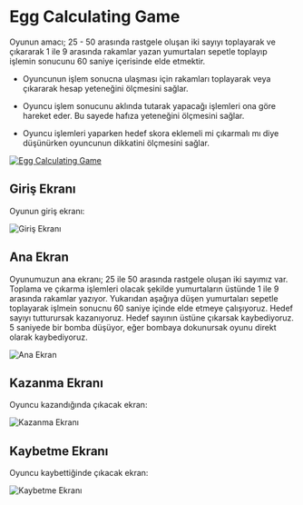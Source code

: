 # Egg Calculating Game

Oyunun amacı; 25 - 50 arasında rastgele oluşan iki sayıyı toplayarak ve çıkararak 1 ile 9 arasında rakamlar yazan yumurtaları sepetle toplayıp işlemin sonucunu 60 saniye içerisinde elde etmektir. 
- Oyuncunun işlem sonucna ulaşması için rakamları toplayarak veya çıkararak hesap yeteneğini ölçmesini sağlar.

- Oyuncu işlem sonucunu aklında tutarak yapacağı işlemleri ona göre hareket eder. Bu sayede hafıza yeteneğini ölçmesini sağlar.

- Oyuncu işlemleri yaparken hedef skora eklemeli mi çıkarmalı mı diye düşünürken oyuncunun dikkatini ölçmesini sağlar.


[![Egg Calculating Game](https://img.youtube.com/vi/9FFuQACoflQ/0.jpg)](https://www.youtube.com/watch?v=9FFuQACoflQ)

## Giriş Ekranı
Oyunun giriş ekranı:

![Giriş Ekranı](https://github.com/turhanomer/egg-calculating-game/assets/119110719/796b1f47-d242-426e-b1eb-d0605b674e35)

## Ana Ekran
Oyunumuzun ana ekranı; 25 ile 50 arasında rastgele oluşan iki sayımız var. Toplama ve çıkarma işlemleri olacak şekilde yumurtaların üstünde 1 ile 9 arasında rakamlar yazıyor. Yukarıdan aşağıya düşen yumurtaları sepetle toplayarak işlmein sonucnu 60 saniye içinde elde etmeye çalışıyoruz. Hedef sayıyı tutturursak kazanıyoruz. Hedef sayının üstüne çıkarsak kaybediyoruz. 5 saniyede bir bomba düşüyor, eğer bombaya dokunursak oyunu direkt olarak kaybediyoruz.

![Ana Ekran](https://github.com/turhanomer/egg-calculating-game/assets/119110719/06736ff2-cc8b-4e14-bf25-757ebe5823bc)

## Kazanma Ekranı
Oyuncu kazandığında çıkacak ekran:

![Kazanma Ekranı](https://github.com/turhanomer/egg-calculating-game/assets/119110719/9d4f6467-219d-40c8-9611-ea626630298a)

## Kaybetme Ekranı
Oyuncu kaybettiğinde çıkacak ekran:

![Kaybetme Ekranı](https://github.com/turhanomer/egg-calculating-game/assets/119110719/f34041ed-3e74-4839-8c8b-1e8c5e9421b5)
